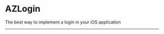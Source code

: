 AZLogin
=======

The best way to implement a login in your iOS application

-----------------------------------------------------------
